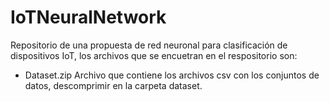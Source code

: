 # IoTNeuralNetwork
Repositorio de una propuesta de red neuronal para clasificación de dispositivos IoT, los archivos que se encuetran en el respositorio son: 

- Dataset.zip 
Archivo que contiene los archivos csv con los conjuntos de datos, descomprimir en la carpeta dataset.

